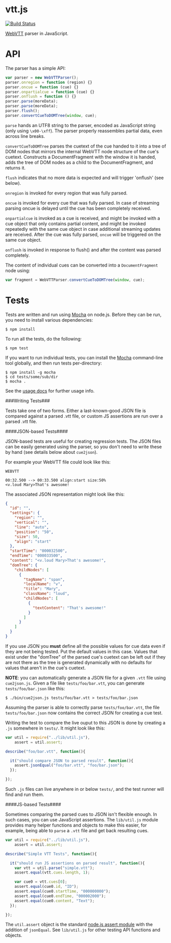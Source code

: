 vtt.js
======

[![Build Status](https://travis-ci.org/andreasgal/vtt.js.png?branch=master)](https://travis-ci.org/andreasgal/vtt.js)

[WebVTT](https://developer.mozilla.org/en-US/docs/HTML/WebVTT) parser in JavaScript.

API
===

The parser has a simple API:

```javascript
var parser = new WebVTTParser();
parser.onregion = function (region) {}
parser.oncue = function (cue) {}
parser.onpartialcue = function (cue) {}
parser.onflush = function () {}
parser.parse(moreData);
parser.parse(moreData);
parser.flush();
parser.convertCueToDOMTree(window, cue);
```

`parse` hands an UTF8 string to the parser, encoded as JavaScript string (only using `\x00-\xff`). The parser properly reassembles partial data, even across line breaks.

```convertCueToDOMTree``` parses the cuetext of the cue handed to it into a tree of DOM nodes that mirrors the internal WebVTT node structure of the cue's cuetext. Constructs a DocumentFragment with the window it is handed, adds the tree of DOM nodes as a child to the DocumentFragment, and returns it.

`flush` indicates that no more data is expected and will trigger 'onflush' (see below).

`onregion` is invoked for every region that was fully parsed.

`oncue` is invoked for every cue that was fully parsed. In case of streaming parsing oncue is delayed until the cue has been completely received.

`onpartialcue` is invoked as a cue is received, and might be invoked with a cue object that only contains partial content, and might be invoked repeatedly with the same cue object in case additional streaming updates are received. After the cue was fully parsed, `oncue` will be triggered on the same cue object.

`onflush` is invoked in response to flush() and after the content was parsed completely.

The content of individual cues can be converted into a `DocumentFragment` node using:

```javascript
var fragment = WebVTTParser.convertCueToDOMTree(window, cue);
```

Tests
=====

Tests are written and run using [Mocha](http://visionmedia.github.io/mocha/) on node.js.
Before they can be run, you need to install various dependencies:

```
$ npm install
```

To run all the tests, do the following:

```
$ npm test
```

If you want to run individual tests, you can install the [Mocha](http://visionmedia.github.io/mocha/) command-line
tool globally, and then run tests per-directory:

```
$ npm install -g mocha
$ cd tests/some/sub/dir
$ mocha .
```

See the [usage docs](http://visionmedia.github.io/mocha/#usage) for further usage info.

###Writing Tests###

Tests take one of two forms. Either a last-known-good JSON file is compared against a parsed .vtt file,
or custom JS assertions are run over a parsed .vtt file.

####JSON-based Tests####

JSON-based tests are useful for creating regression tests. The JSON files can be easily generated
using the parser, so you don't need to write these by hand (see details below about `cue2json`).

For example your WebVTT file could look like this:

```
WEBVTT

00:32.500 --> 00:33.500 align:start size:50%
<v.loud Mary>That's awesome!
```

The associated JSON representation might look like this:

``` json
{
  "id": "",
  "settings": {
    "region": "",
    "vertical": "",
    "line": "auto",
    "position": "50",
    "size": 50,
    "align": "start"
  },
  "startTime": "000032500",
  "endTime": "000033500",
  "content": "<v.loud Mary>That's awesome!",
  "domTree": {
    "childNodes": [
      {
        "tagName": "span",
        "localName": "v",
        "title": "Mary",
        "className": "loud",
        "childNodes": [
          {
            "textContent": "That's awesome!"
          }
        ]
      }
    ]
  }
}
```

If you use JSON you **must** define all the possible values for cue data even if they are
not being tested. Put the default values in this case. Values that exist under the "domTree"
of the parsed cue's cuetext can be left out if they are not there as the tree is generated
dynamically with no defaults for values that aren't in the cue's cuetext.

**NOTE**: you can automatically generate a JSON file for a given `.vtt` file using `cue2json.js`.
Given a file like `tests/foo/bar.vtt`, you can generate `tests/foo/bar.json` like this:

```
$ ./bin/cue2json.js tests/foo/bar.vtt > tests/foo/bar.json
```

Assuming the parser is able to correctly parse `tests/foo/bar.vtt`, the file `tests/foo/bar.json`
now contains the correct JSON for creating a cue test.

Writing the test to compare the live ouput to this JSON is done by creating a `.js` somewhere in `tests/`.
It might look like this:

```javascript
var util = require("../lib/util.js"),
    assert = util.assert;

describe("foo/bar.vtt", function(){

  it("should compare JSON to parsed result", function(){
    assert.jsonEqual("foo/bar.vtt", "foo/bar.json");
  });

});
```

Such `.js` files can live anywhere in or below `tests/`, and the test runner will find and run them.

####JS-based Tests####

Sometimes comparing the parsed cues to JSON isn't flexible enough. In such cases, you can use JavaScript
assertions. The `lib/util.js` module provides many helper functions and objects to make this easier,
for example, being able to `parse` a `.vtt` file and get back resulting cues.

```javascript
var util = require("../lib/util.js"),
    assert = util.assert;

describe("Simple VTT Tests", function(){

  it("should run JS assertions on parsed result", function(){
    var vtt = util.parse("simple.vtt");
    assert.equal(vtt.cues.length, 1);

    var cue0 = vtt.cues[0];
    assert.equal(cue0.id, "ID");
    assert.equal(cue0.startTime, "000000000");
    assert.equal(cue0.endTime, "000002000");
    assert.equal(cue0.content, "Text");
  });

});
```

The `util.assert` object is the standard [node.js assert module](http://nodejs.org/api/assert.html) with
the addition of `jsonEqual`. See `lib/util.js` for other testing API functions and objects.
